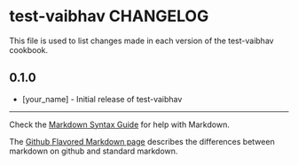 test-vaibhav CHANGELOG
======================

This file is used to list changes made in each version of the test-vaibhav cookbook.

0.1.0
-----
- [your_name] - Initial release of test-vaibhav

- - -
Check the [Markdown Syntax Guide](http://daringfireball.net/projects/markdown/syntax) for help with Markdown.

The [Github Flavored Markdown page](http://github.github.com/github-flavored-markdown/) describes the differences between markdown on github and standard markdown.
